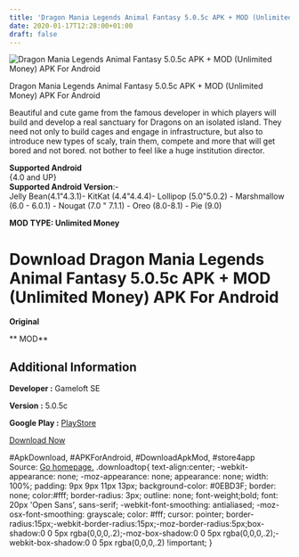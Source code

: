 ```yaml
---
title: 'Dragon Mania Legends Animal Fantasy 5.0.5c APK + MOD (Unlimited Money) APK For Android'
date: 2020-01-17T12:28:00+01:00
draft: false
---
```


![Dragon Mania Legends Animal Fantasy 5.0.5c APK + MOD (Unlimited Money) APK For Android](https://i0.wp.com/apkhome.net/wp-content/uploads/2020/01/Dragon-Mania-Legends-Animal-Fantasy-5.0.5c-APK-MOD-Unlimited-Money.png "Dragon Mania Legends Animal Fantasy 5.0.5c APK + MOD (Unlimited Money) APK For Android")

  

Dragon Mania Legends Animal Fantasy 5.0.5c APK + MOD (Unlimited Money) APK For Android

Beautiful and cute game from the famous developer in which players will build and develop a real sanctuary for Dragons on an isolated island. They need not only to build cages and engage in infrastructure, but also to introduce new types of scaly, train them, compete and more that will get bored and not bored. not bother to feel like a huge institution director.

**Supported Android**  
{4.0 and UP}  
**Supported Android Version**:-  
Jelly Bean(4.1"4.3.1)- KitKat (4.4"4.4.4)- Lollipop (5.0"5.0.2) - Marshmallow (6.0 - 6.0.1) - Nougat (7.0 " 7.1.1) - Oreo (8.0-8.1) - Pie (9.0)

**MOD TYPE: Unlimited Money**

Download Dragon Mania Legends Animal Fantasy 5.0.5c APK + MOD (Unlimited Money) APK For Android
===============================================================================================

**Original**

** MOD**

Additional Information
----------------------

**Developer :** Gameloft SE

**Version :** 5.0.5c

**Google Play :** [PlayStore](https://play.google.com/store/apps/details?id=com.gameloft.android.ANMP.GloftDOHM)

  

[Download Now](https://store4app.co/post/dragon-mania-legends-animal-fantasy-5-0-5c-apk-mod-unlimited-money-apk-for-android_1578403741)

  
#ApkDownload, #APKForAndroid, #DownloadApkMod, #store4app  
Source: [Go homepage.](https://store4app.co/post/dragon-mania-legends-animal-fantasy-5-0-5c-apk-mod-unlimited-money-apk-for-android_1578403741) .downloadtop{ text-align:center; -webkit-appearance: none; -moz-appearance: none; appearance: none; width: 100%; padding: 9px 9px 11px 13px; background-color: #0EBD3F; border: none; color:#fff; border-radius: 3px; outline: none; font-weight;bold; font: 20px 'Open Sans', sans-serif; -webkit-font-smoothing: antialiased; -moz-osx-font-smoothing: grayscale; color: #fff; cursor: pointer; border-radius:15px;-webkit-border-radius:15px;-moz-border-radius:5px;box-shadow:0 0 5px rgba(0,0,0,.2);-moz-box-shadow:0 0 5px rgba(0,0,0,.2);-webkit-box-shadow:0 0 5px rgba(0,0,0,.2) !important; }